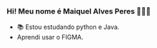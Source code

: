 ### Hi! Meu nome é Maiquel Alves Peres  🙋🏽‍♂️

- 📚 Estou estudando  python e  Java.
-  Aprendi usar o FIGMA.
<div>
<a href= https://www.linkedin.com/notifications/?filter=all>
